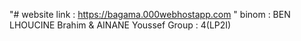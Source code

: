 "# website link : https://bagama.000webhostapp.com " 
binom : BEN LHOUCINE Brahim & AINANE Youssef
Group : 4(LP2I)
